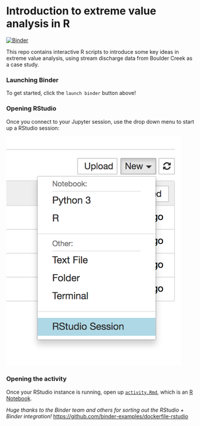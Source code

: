 # Introduction to extreme value analysis in R

[![Binder](https://mybinder.org/badge.svg)](https://mybinder.org/v2/gh/mbjoseph/intro-eva/master)

This repo contains interactive R scripts to introduce some key ideas in extreme value analysis, using stream discharge data from Boulder Creek as a case study. 

### Launching Binder

To get started, click the `launch binder` button above!

### Opening RStudio

Once you connect to your Jupyter session, use the drop down menu to start up a RStudio session: 

![](rstudio_ui.png)

### Opening the activity

Once your RStudio instance is running, open up [`activity.Rmd`](https://github.com/mbjoseph/intro-eva/blob/master/activity.Rmd), which is an [R Notebook](https://rmarkdown.rstudio.com/r_notebooks.html). 

*Huge thanks to the Binder team and others for sorting out the RStudio + Binder integration!* https://github.com/binder-examples/dockerfile-rstudio
